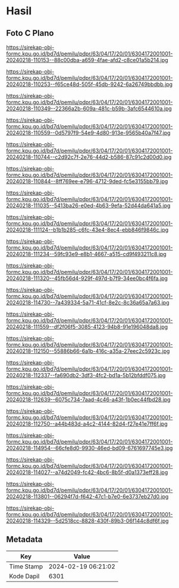 # Hasil

## Foto C Plano

https://sirekap-obj-formc.kpu.go.id/bd7d/pemilu/pdpr/63/04/17/20/01/6304172001001-20240218-110153--88c00dba-a659-4fae-afd2-c8ce01a5b214.jpg

https://sirekap-obj-formc.kpu.go.id/bd7d/pemilu/pdpr/63/04/17/20/01/6304172001001-20240218-110253--f65ce48d-505f-45db-9242-6a26749bbdbb.jpg

https://sirekap-obj-formc.kpu.go.id/bd7d/pemilu/pdpr/63/04/17/20/01/6304172001001-20240218-110349--22366a2b-609a-481c-b59b-3afc6544610a.jpg

https://sirekap-obj-formc.kpu.go.id/bd7d/pemilu/pdpr/63/04/17/20/01/6304172001001-20240218-110559--0d5797f9-54e9-4d80-913e-9565b40a7f47.jpg

https://sirekap-obj-formc.kpu.go.id/bd7d/pemilu/pdpr/63/04/17/20/01/6304172001001-20240218-110744--c2d92c7f-2e76-44d2-b586-87c91c2d00d0.jpg

https://sirekap-obj-formc.kpu.go.id/bd7d/pemilu/pdpr/63/04/17/20/01/6304172001001-20240218-110844--8ff769ee-e796-4712-9ded-fc5e3155bb79.jpg

https://sirekap-obj-formc.kpu.go.id/bd7d/pemilu/pdpr/63/04/17/20/01/6304172001001-20240218-111035--5413ba26-e0ed-4b63-9efa-52d44da641a5.jpg

https://sirekap-obj-formc.kpu.go.id/bd7d/pemilu/pdpr/63/04/17/20/01/6304172001001-20240218-111124--b1b1b285-c6fc-43e4-8ec4-ebb846f9846c.jpg

https://sirekap-obj-formc.kpu.go.id/bd7d/pemilu/pdpr/63/04/17/20/01/6304172001001-20240218-111234--59fc93e9-e8b1-4667-a515-cd9f493211c8.jpg

https://sirekap-obj-formc.kpu.go.id/bd7d/pemilu/pdpr/63/04/17/20/01/6304172001001-20240218-111320--45fb56d4-929f-497d-b7f9-34ee0bc4f6fa.jpg

https://sirekap-obj-formc.kpu.go.id/bd7d/pemilu/pdpr/63/04/17/20/01/6304172001001-20240218-114730--7a439334-5a71-41cf-8e2c-8c36a65a7a63.jpg

https://sirekap-obj-formc.kpu.go.id/bd7d/pemilu/pdpr/63/04/17/20/01/6304172001001-20240218-111559--df2f06f5-3085-4123-94b8-91e196048da8.jpg

https://sirekap-obj-formc.kpu.go.id/bd7d/pemilu/pdpr/63/04/17/20/01/6304172001001-20240218-112150--55886b66-6a1b-416c-a35a-27eec2c5923c.jpg

https://sirekap-obj-formc.kpu.go.id/bd7d/pemilu/pdpr/63/04/17/20/01/6304172001001-20240218-112337--fa690db2-3df3-4fc2-bd1a-5b12bfddf075.jpg

https://sirekap-obj-formc.kpu.go.id/bd7d/pemilu/pdpr/63/04/17/20/01/6304172001001-20240218-112639--6075c734-7aad-4c46-a43f-1b0ec44fbd28.jpg

https://sirekap-obj-formc.kpu.go.id/bd7d/pemilu/pdpr/63/04/17/20/01/6304172001001-20240218-112750--a44b483d-a4c2-4144-82d4-f27e41e7ff6f.jpg

https://sirekap-obj-formc.kpu.go.id/bd7d/pemilu/pdpr/63/04/17/20/01/6304172001001-20240218-114954--66cfe8d0-9930-46ed-bd09-6761697745e3.jpg

https://sirekap-obj-formc.kpu.go.id/bd7d/pemilu/pdpr/63/04/17/20/01/6304172001001-20240218-114027--a74d2049-fc42-4bc6-8b5f-d0a1373eff28.jpg

https://sirekap-obj-formc.kpu.go.id/bd7d/pemilu/pdpr/63/04/17/20/01/6304172001001-20240218-113801--06294f7d-f642-47c1-b7e0-6e3737eb27d0.jpg

https://sirekap-obj-formc.kpu.go.id/bd7d/pemilu/pdpr/63/04/17/20/01/6304172001001-20240218-114329--5d2518cc-8828-430f-89b3-06f144c8df6f.jpg


## Metadata

| Key        | Value               |
| ---------- | ------------------- |
| Time Stamp | 2024-02-19 06:21:02 |
| Kode Dapil | 6301                |



